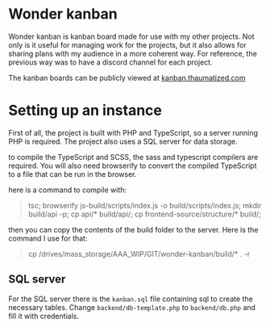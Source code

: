 # Wonder kanban

Wonder kanban is kanban board made for use with my other projects. Not only is it useful for managing work for the projects, but it also allows for sharing plans with my audience in a more coherent way. For reference, the previous way was to have a discord channel for each project.

The kanban boards can be publicly viewed at [kanban.thaumatized.com](https://kanban.thaumatized.com)

# Setting up an instance

First of all, the project is built with PHP and TypeScript, so a server running PHP is required. The project also uses a SQL server for data storage.

to compile the TypeScript and SCSS, the sass and typescript compilers are required. You will also need browserify to convert the compiled TypeScript to a file that can be run in the browser.

here is a command to compile with:
> tsc; browserify js-build/scripts/index.js -o build/scripts/index.js;  mkdir build/api -p; cp api/* build/api/; cp frontend-source/structure/* build/;

then you can copy the contents of the build folder to the server. Here is the command I use for that:
> cp /drives/mass_storage/AAA_WIP/GIT/wonder-kanban/build/* . -r

## SQL server
For the SQL server there is the `kanban.sql` file containing sql to create the necessary tables.
Change `backend/db-template.php` to `backend/db.php` and fill it with credentials.